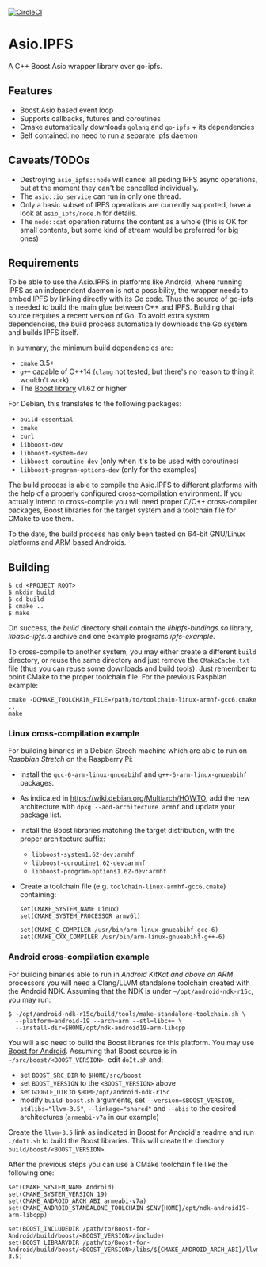 [![CircleCI](https://circleci.com/gh/equalitie/asio-ipfs/tree/master.svg?style=shield)](https://circleci.com/gh/equalitie/asio-ipfs/tree/master)

# Asio.IPFS

A C++ Boost.Asio wrapper library over go-ipfs.

## Features

* Boost.Asio based event loop
* Supports callbacks, futures and coroutines
* Cmake automatically downloads `golang` and `go-ipfs` + its dependencies
* Self contained: no need to run a separate ipfs daemon

## Caveats/TODOs

* Destroying `asio_ipfs::node` will cancel all peding IPFS async operations,
  but at the moment they can't be cancelled individually.
* The `asio::io_service` can run in only one thread.
* Only a basic subset of IPFS operations are currently supported, have a look
  at `asio_ipfs/node.h` for details.
* The `node::cat` operation returns the content as a whole (this
  is OK for small contents, but some kind of stream would be preferred
  for big ones)

## Requirements

To be able to use the Asio.IPFS in platforms like Android, where running IPFS as an
independent daemon is not a possibility, the wrapper needs to embed IPFS by linking
directly with its Go code.  Thus the source of go-ipfs is needed to build the main
glue between C++ and IPFS.  Building that source requires a recent version of Go.  To
avoid extra system dependencies, the build process automatically downloads the Go
system and builds IPFS itself.

In summary, the minimum build dependencies are:

* `cmake` 3.5+
* `g++` capable of C++14 (`clang` not tested, but there's no reason to thing it
  wouldn't work)
* The [Boost library](http://www.boost.org/) v1.62 or higher

For Debian, this translates to the following packages:

* `build-essential`
* `cmake`
* `curl`
* `libboost-dev`
* `libboost-system-dev`
* `libboost-coroutine-dev` (only when it's to be used with coroutines)
* `libboost-program-options-dev` (only for the examples)

The build process is able to compile the Asio.IPFS to different platforms with the
help of a properly configured cross-compilation environment.  If you actually intend
to cross-compile you will need proper C/C++ cross-compiler packages, Boost libraries
for the target system and a toolchain file for CMake to use them.

To the date, the build process has only been tested on 64-bit GNU/Linux platforms
and ARM based Androids.

## Building

    $ cd <PROJECT ROOT>
    $ mkdir build
    $ cd build
    $ cmake ..
    $ make

On success, the _build_ directory shall contain the _libipfs-bindings.so_
library, _libasio-ipfs.a_ archive and one example programs _ipfs-example_.

To cross-compile to another system, you may either create a different `build`
directory, or reuse the same directory and just remove the `CMakeCache.txt` file (thus
you can reuse some downloads and build tools).  Just remember to point CMake to the
proper toolchain file.  For the previous Raspbian example:

    cmake -DCMAKE_TOOLCHAIN_FILE=/path/to/toolchain-linux-armhf-gcc6.cmake ..
    make

### Linux cross-compilation example

For building binaries in a Debian Strech machine which are able to run on _Raspbian
Stretch_ on the Raspberry Pi:

  - Install the `gcc-6-arm-linux-gnueabihf` and `g++-6-arm-linux-gnueabihf` packages.
  - As indicated in <https://wiki.debian.org/Multiarch/HOWTO>, add the new
    architecture with `dpkg --add-architecture armhf` and update your package list.
  - Install the Boost libraries matching the target distribution, with the proper
    architecture suffix:

      - `libboost-system1.62-dev:armhf`
      - `libboost-coroutine1.62-dev:armhf`
      - `libboost-program-options1.62-dev:armhf`

  - Create a toolchain file (e.g. `toolchain-linux-armhf-gcc6.cmake`) containing:

        set(CMAKE_SYSTEM_NAME Linux)
        set(CMAKE_SYSTEM_PROCESSOR armv6l)

        set(CMAKE_C_COMPILER /usr/bin/arm-linux-gnueabihf-gcc-6)
        set(CMAKE_CXX_COMPILER /usr/bin/arm-linux-gnueabihf-g++-6)

### Android cross-compilation example

For building binaries able to run in _Android KitKat and above on ARM_ processors you
will need a Clang/LLVM standalone toolchain created with the Android NDK.  Assuming
that the NDK is under `~/opt/android-ndk-r15c`, you may run:

    $ ~/opt/android-ndk-r15c/build/tools/make-standalone-toolchain.sh \
      --platform=android-19 --arch=arm --stl=libc++ \
      --install-dir=$HOME/opt/ndk-android19-arm-libcpp

You will also need to build the Boost libraries for this platform.  You may use
[Boost for Android](https://github.com/dec1/Boost-for-Android).  Assuming that Boost
source is in `~/src/boost/<BOOST_VERSION>`, edit `doIt.sh` and:

  - set `BOOST_SRC_DIR` to `$HOME/src/boost`
  - set `BOOST_VERSION` to the `<BOOST_VERSION>` above
  - set `GOOGLE_DIR` to `$HOME/opt/android-ndk-r15c`
  - modify `build-boost.sh` arguments, set `--version=$BOOST_VERSION`,
    `--stdlibs="llvm-3.5"`, `--linkage="shared"` and `--abis` to the desired
    architectures (`armeabi-v7a` in our example)

Create the `llvm-3.5` link as indicated in Boost for Android's readme and run
`./doIt.sh` to build the Boost libraries.  This will create the directory
`build/boost/<BOOST_VERSION>`.

After the previous steps you can use a CMake toolchain file like the following one:

    set(CMAKE_SYSTEM_NAME Android)
    set(CMAKE_SYSTEM_VERSION 19)
    set(CMAKE_ANDROID_ARCH_ABI armeabi-v7a)
    set(CMAKE_ANDROID_STANDALONE_TOOLCHAIN $ENV{HOME}/opt/ndk-android19-arm-libcpp)

    set(BOOST_INCLUDEDIR /path/to/Boost-for-Android/build/boost/<BOOST_VERSION>/include)
    set(BOOST_LIBRARYDIR /path/to/Boost-for-Android/build/boost/<BOOST_VERSION>/libs/${CMAKE_ANDROID_ARCH_ABI}/llvm-3.5)
